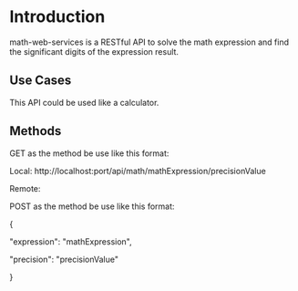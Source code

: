 # Introduction

math-web-services is a RESTful API to solve the math expression and find the significant digits of the expression result.

## Use Cases

This API could be used like a calculator.

## Methods 

GET as the method be use like this format: 

Local: http://localhost:port/api/math/mathExpression/precisionValue

Remote: 

POST as the method be use like this format:

{

  "expression": "mathExpression",
 
  "precision": "precisionValue"
  
}


